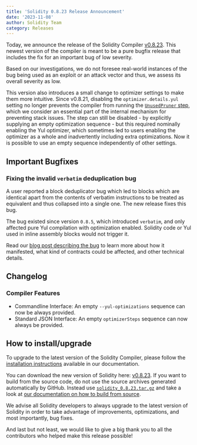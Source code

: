 ```yaml
---
title: 'Solidity 0.8.23 Release Announcement'
date: '2023-11-08'
author: Solidity Team
category: Releases
---
```


Today, we announce the release of the Solidity Compiler [v0.8.23](https://github.com/ethereum/solidity/releases/tag/v0.8.23). This newest version of the compiler is meant to be a pure bugfix release that includes the fix for an important bug of low severity.

Based on our investigations, we do not foresee real-world instances of the bug being used as an exploit or an attack vector and thus, we assess its overall severity as low.

This version also introduces a small change to optimizer settings to make them more intuitive.
Since v0.8.21, disabling the `optimizer.details.yul` setting no longer prevents the compiler from running the [`UnusedPruner` step](https://docs.soliditylang.org/en/v0.8.23/internals/optimizer.html#unused-pruner), which we consider an essential part of the internal mechanism for preventing stack issues.
The step can still be disabled - by explicitly supplying an empty optimization sequence - but this required nominally enabling the Yul optimizer, which sometimes led to users enabling the optimizer as a whole and inadvertently including extra optimizations.
Now it is possible to use an empty sequence independently of other settings.

## Important Bugfixes

### Fixing the invalid `verbatim` deduplication bug

A user reported a block deduplicator bug which led to blocks which are identical apart from the contents of verbatim instructions to be treated as equivalent and thus collapsed into a single one. The new release fixes this bug.

The bug existed since version `0.8.5`, which introduced `verbatim`, and only affected pure Yul compilation with optimization enabled. Solidity code or Yul used in inline assembly blocks would not trigger it.

Read our [blog post describing the bug](https://blog.soliditylang.org/2023/11/08/verbatim-invalid-deduplication-bug/) to learn more about how it manifested, what kind of contracts could be affected, and other technical details.

## Changelog

### Compiler Features

 * Commandline Interface: An empty ``--yul-optimizations`` sequence can now be always provided.
 * Standard JSON Interface: An empty ``optimizerSteps`` sequence can now always be provided.

## How to install/upgrade

To upgrade to the latest version of the Solidity Compiler, please follow the [installation instructions](https://docs.soliditylang.org/en/v0.8.23/installing-solidity.html) available in our documentation.

You can download the new version of Solidity here: [v0.8.23](https://github.com/ethereum/solidity/releases/tag/v0.8.23). If you want to build from the source code, do not use the source archives generated automatically by GitHub. Instead use [`solidity_0.8.23.tar.gz`](https://github.com/ethereum/solidity/releases/download/v0.8.23/solidity_0.8.23.tar.gz) and take a look at [our documentation on how to build from source](https://docs.soliditylang.org/en/v0.8.23/installing-solidity.html#building-from-source).

We advise all Solidity developers to always upgrade to the latest version of Solidity in order to take advantage of improvements, optimizations, and most importantly, bug fixes.

And last but not least, we would like to give a big thank you to all the contributors who helped make this release possible!
